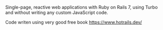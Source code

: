 Single-page, reactive web applications with Ruby on Rails 7, using Turbo and without writing any custom JavaScript code.

Code writen using very good free book https://www.hotrails.dev/
